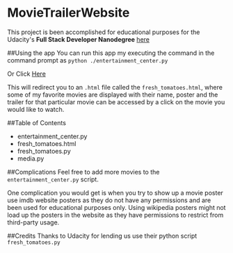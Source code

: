 # MovieTrailerWebsite
This project is been accomplished for educational purposes for the Udacity's **Full Stack Developer Nanodegree** [here](https://www.udacity.com/course/full-stack-web-developer-nanodegree--nd004)


##Using the app
You can run this app my executing the command in the command prompt as 
``` python ./entertainment_center.py ```

Or Click [Here](https://venky343.github.io/MovieTrailerWebsite/)

This will redirect you to an ```.html``` file called the ```fresh_tomatoes.html```, where some of my favorite movies are displayed with their name, poster and the trailer for that particular movie can be accessed by a click on the movie you would like to watch.

##Table of Contents
* entertainment_center.py
* fresh_tomatoes.html
* fresh_tomatoes.py
* media.py

##Complications
Feel free to add more movies to the ```entertainment_center.py``` script.

One complication you would get is when you try to show up a movie poster use imdb website posters as they do not have any permissions and are been used for educational purposes only.
    Using wikipedia posters might not load up the posters in the website as they have permissions to restrict from third-party usage.

##Credits
Thanks to Udacity for lending us use their python script ```fresh_tomatoes.py```
